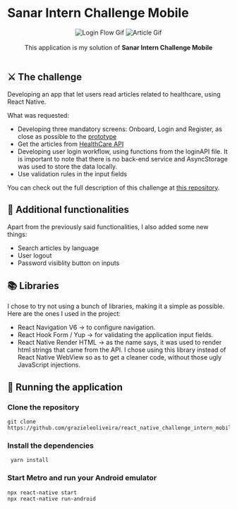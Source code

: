 # Sanar Intern Challenge Mobile

<div align="center">
  <img src="https://media.giphy.com/media/FYV8Cv9glKHTFYxKT7/giphy.gif" alt="Login Flow Gif" />
  <img src="https://media.giphy.com/media/x5V0G2B0o2AnlJumFA/giphy.gif" alt="Article Gif"/>
</div>

<br>
<div align="center">
  This application is my solution of <strong>Sanar Intern Challenge Mobile</strong>
</div>
<br>

## ⚔️ The challenge

Developing an app that let users read articles related to healthcare, using React Native.
<br>

What was requested:

- Developing three mandatory screens: Onboard, Login and Register, as close as possible to the [prototype](https://www.figma.com/file/U67le6ZsSSb0XOgU4F7COC/Est%C3%A1gio-%2F-2022.1?node-id=2%3A274)
- Get the articles from [HealthCare API](https://www.healthcare.gov/api/articles.json)
- Developing user login workflow, using functions from the loginAPI file. It is important to note that there is no back-end service and AsyncStorage was used to store the data locally.
- Use validation rules in the input fields

You can check out the full description of this challenge at [this repository](https://github.com/jacksonsmith/react_native_challenge_intern_mobile).

## 🚀 Additional functionalities

Apart from the previously said functionalities, I also added some new things:

- Search articles by language
- User logout
- Password visiblity button on inputs

## 📚 Libraries

I chose to try not using a bunch of libraries, making it a simple as possible. Here are the ones I used in the project:

- React Navigation V6 → to configure navigation.
- React Hook Form / Yup → for validating the application input fields.
- React Native Render HTML → as the name says, it was used to render html strings that came from the API. I chose using this library instead of React Native WebView so as to get a cleaner code, without those ugly JavaScript injections.

## 🏃 Running the application

### Clone the repository

```
git clone https://github.com/grazieleoliveira/react_native_challenge_intern_mobile.git
```

### Install the dependencies

```
 yarn install
```

### Start Metro and run your Android emulator

```
npx react-native start
npx react-native run-android
```
